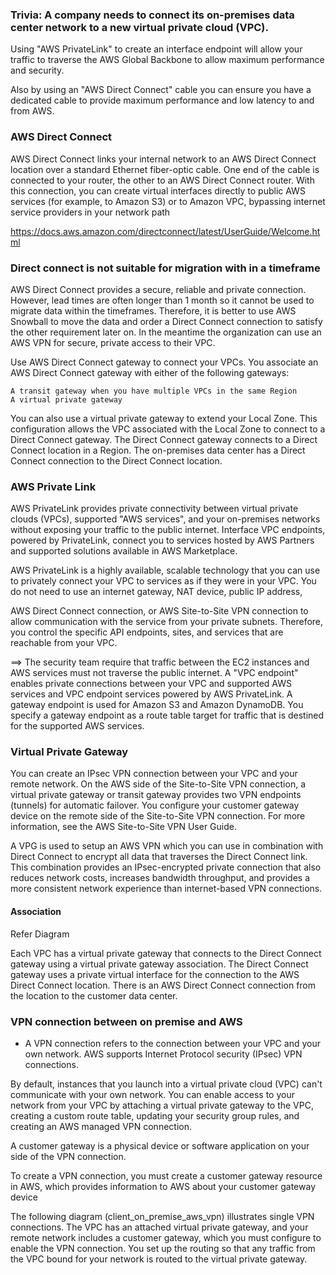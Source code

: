 ### Trivia: A company needs to connect its on-premises data center network to a new virtual private cloud (VPC). 


Using "AWS PrivateLink" to create an interface endpoint will allow your traffic to traverse the AWS Global Backbone to allow maximum performance and security. 

Also by using an "AWS Direct Connect" cable you can ensure you have a dedicated cable to provide maximum performance and low latency to and from AWS.


### AWS Direct Connect


AWS Direct Connect links your internal network to an AWS Direct Connect location over a standard Ethernet fiber-optic cable. One end of the cable is connected to your router, the other to an AWS Direct Connect router. With this connection, you can create virtual interfaces directly to public AWS services (for example, to Amazon S3) or to Amazon VPC, bypassing internet service providers in your network path

https://docs.aws.amazon.com/directconnect/latest/UserGuide/Welcome.html


### Direct connect is not suitable for migration with in a timeframe

AWS Direct Connect provides a secure, reliable and private connection. However, lead times are often longer than 1 month so it cannot be used to migrate data within the timeframes. Therefore, it is better to use AWS Snowball to move the data and order a Direct Connect connection to satisfy the other requirement later on. In the meantime the organization can use an AWS VPN for secure, private access to their VPC.

Use AWS Direct Connect gateway to connect your VPCs. You associate an AWS Direct Connect gateway with either of the following gateways:

    A transit gateway when you have multiple VPCs in the same Region
    A virtual private gateway

You can also use a virtual private gateway to extend your Local Zone. This configuration allows the VPC associated with the Local Zone to connect to a Direct Connect gateway. The Direct Connect gateway connects to a Direct Connect location in a Region. The on-premises data center has a Direct Connect connection to the Direct Connect location. 


### AWS Private Link

AWS PrivateLink provides private connectivity between virtual private clouds (VPCs), supported "AWS services", and your on-premises networks without exposing your traffic to the public internet. Interface VPC endpoints, powered by PrivateLink, connect you to services hosted by AWS Partners and supported solutions available in AWS Marketplace.

AWS PrivateLink is a highly available, scalable technology that you can use to privately connect your VPC to services as if they were in your VPC. You do not need to use an internet gateway, NAT device, public IP address, 

AWS Direct Connect connection, or AWS Site-to-Site VPN connection to allow communication with the service from your private subnets. Therefore, you control the specific API endpoints, sites, and services that are reachable from your VPC.

==> The security team require that traffic between the EC2 instances and AWS services must not traverse the public internet.
A "VPC endpoint" enables private connections between your VPC and supported AWS services and VPC endpoint services powered by AWS PrivateLink. A gateway endpoint is used for Amazon S3 and Amazon DynamoDB. You specify a gateway endpoint as a route table target for traffic that is destined for the supported AWS services.

### Virtual Private Gateway

You can create an IPsec VPN connection between your VPC and your remote network. On the AWS side of the Site-to-Site VPN connection, a virtual private gateway or transit gateway provides two VPN endpoints (tunnels) for automatic failover. You configure your customer gateway device on the remote side of the Site-to-Site VPN connection. For more information, see the AWS Site-to-Site VPN User Guide.

A VPG is used to setup an AWS VPN which you can use in combination with Direct Connect to encrypt all data that traverses the Direct Connect link. This combination provides an IPsec-encrypted private connection that also reduces network costs, increases bandwidth throughput, and provides a more consistent network experience than internet-based VPN connections.


#### Association

Refer Diagram

Each VPC has a virtual private gateway that connects to the Direct Connect gateway using a virtual private gateway association. The Direct Connect gateway uses a private virtual interface for the connection to the AWS Direct Connect location. There is an AWS Direct Connect connection from the location to the customer data center.

### VPN connection between on premise and AWS
- A VPN connection refers to the connection between your VPC and your own network. AWS supports Internet Protocol security (IPsec) VPN connections.

By default, instances that you launch into a virtual private cloud (VPC) can't communicate with your own network. You can enable access to your network from your VPC by attaching a virtual private gateway to the VPC, creating a custom route table, updating your security group rules, and creating an AWS managed VPN connection.

A customer gateway is a physical device or software application on your side of the VPN connection.

To create a VPN connection, you must create a customer gateway resource in AWS, which provides information to AWS about your customer gateway device

The following diagram (client_on_premise_aws_vpn) illustrates single VPN connections. The VPC has an attached virtual private gateway, and your remote network includes a customer gateway, which you must configure to enable the VPN connection. You set up the routing so that any traffic from the VPC bound for your network is routed to the virtual private gateway.


